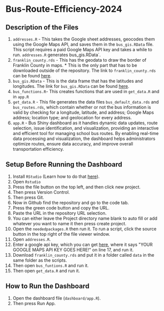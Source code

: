 # Bus-Route-Efficiency-2024

## Description of the Files

1. `addresses.R` - This takes the Google sheet addresses, geocodes them using the Google Maps API, and saves them in the `bus_gis.RData` file. This script requires a paid Google Maps API key and takes a while to run. `addresses.R` generates bus_gis.RData`.
2. `franklin_county.rds` - This has the geodata to draw the border of Franklin County in maps. * This is the only part that has to be downloaded outside of the repository. The link to `franklin_county.rds` can be found [here](https://drive.google.com/file/d/1FceRqZVVa3RhJmYRs1GRqeL69NRMsQ-h/view?usp=sharing). 
3. `bus_gis.RData` - This is the data frame that has the latitudes and longitudes. The link for `bus_gis.RData` can be found [here](https://drive.google.com/file/d/1kl8nvWYXfcdH9jsDdYwMavAX3lSkdOnm/view?usp=sharing).
4. `bus_functions.R`- This creates functions that are used in `get_data.R` and in `app.R`
5. `get_data.R` - This file generates the data files `bus_default_data.rds` and `bus_routes.rds`, which contain whether or not the bus information is valid by checking for a longitude, latitude, and address; Google Maps address; location type; and geolocation for every address.
6. `app.R` - Bus Shiny dashboard as it handles dynamic data updates, route selection, issue identification, and visualization, providing an interactive and efficient tool for managing school bus routes. By enabling real-time data processing and visualization, the dashboard helps administrators optimize routes, ensure data accuracy, and improve overall transportation efficiency.

## Setup Before Running the Dashboard

1. Install `RStudio` (Learn how to do that [here](https://github.com/git-guides/install-git)).
2. Open `Rstudio`
3. Press the file button on the top left, and then click new project.
4. Then press Version Control.
5. Then press Git.
6. Now in Github find the repository and go to the code tab.
7. Press the green code button and copy the URL.
8. Paste the URL in the repository URL selection.
9. You can either leave the Project directory name blank to auto fill or add whatever you want to name it then press create project.
10. Open the `neededpackages.R` then run it. To run a script, click the source button in the top right of the file viewer window.
11. Open `addresses.R`.
12. Enter a google api key, which you can get [here](https://developers.google.com/maps/documentation/geocoding/get-api-key), where it says "YOUR GOOGLE MAPS API KEY GOES HERE!" on line 17, and run it.
13. Download `franklin_county.rds` and put it in a folder called `data` in the same folder as the scripts.
14. Then open `bus_funtions.R` and run it.
15. Then open `get_data.R` and run it.
  
## How to Run the Dashboard

1. Open the dashboard file (`dashboard/app.R`).
2. Then press Run App.

